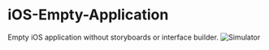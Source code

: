 # iOS-Empty-Application
Empty iOS application without storyboards or interface builder.
![Simulator](http://cl.ly/image/0j300E1c362q?_ga=1.169488993.1119626773.1422962286)
